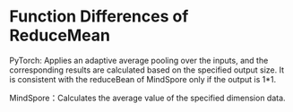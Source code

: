 ﻿# Function Differences of ReduceMean

PyTorch: Applies an adaptive average pooling over the inputs, and the corresponding results are calculated based on the specified output size. It is consistent with the reduceBean of MindSpore only if the output is 1*1.

MindSpore：Calculates the average value of the specified dimension data.
